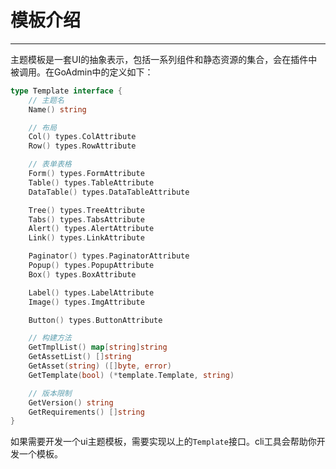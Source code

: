 # 模板介绍
---

主题模板是一套UI的抽象表示，包括一系列组件和静态资源的集合，会在插件中被调用。在GoAdmin中的定义如下：

```go
type Template interface {
	// 主题名
	Name() string

	// 布局
	Col() types.ColAttribute
	Row() types.RowAttribute

	// 表单表格
	Form() types.FormAttribute
	Table() types.TableAttribute
	DataTable() types.DataTableAttribute

	Tree() types.TreeAttribute
	Tabs() types.TabsAttribute
	Alert() types.AlertAttribute
	Link() types.LinkAttribute

	Paginator() types.PaginatorAttribute
	Popup() types.PopupAttribute
	Box() types.BoxAttribute

	Label() types.LabelAttribute
	Image() types.ImgAttribute

	Button() types.ButtonAttribute

	// 构建方法
	GetTmplList() map[string]string
	GetAssetList() []string
	GetAsset(string) ([]byte, error)
	GetTemplate(bool) (*template.Template, string)

	// 版本限制
	GetVersion() string
	GetRequirements() []string
}
```

如果需要开发一个ui主题模板，需要实现以上的```Template```接口。cli工具会帮助你开发一个模板。